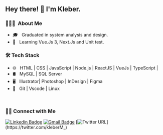 <h2> Hey there! 👋 I'm Kleber.</h2>

<h3> 👨🏻‍💻 &nbsp;About Me </h3>

- 🎓 &nbsp; Graduated in system analysis and design.
- :rocket: &nbsp; Learning Vue.Js 3, Next.Js and Unit test.

<h3>🛠 Tech Stack</h3>

- 🌐 &nbsp; HTML | CSS | JavaScript | Node.js | ReactJS | VueJs | TypeScript | 
- 🛢 &nbsp; MySQL | SQL Server
- 🖥 &nbsp; Illustrator| Photoshop | InDesign | Figma
- 🔧 &nbsp; Git | Vscode | Linux

<br/>

<h3> 🤝🏻 Connect with Me </h3>

[![Linkedin Badge](https://img.shields.io/badge/-LinkedIn-blue?style=flat-square&logo=Linkedin&logoColor=white&link=https://www.linkedin.com/in/kleber-melo-rocha-49a47911a/)](https://www.linkedin.com/in/kleber-rocha-dev/)
[![Gmail Badge](https://img.shields.io/badge/-Gmail-c14438?style=flat-square&logo=Gmail&logoColor=white&link=mailto:kleberrocha2701@gmail.com)](mailto:kleberrocha2701@gmail.com/)
[![Twitter URL](https://img.shields.io/twitter/url?color=gray&label=Twitter&logo=twitter&style=flat-square&url=https%3A%2F%2Ftwitter.com%2FkleberM_)](https://twitter.com/kleberM_)
